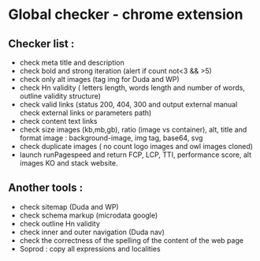 # Global checker - chrome extension


## Checker list : 
- check meta title and description
- check bold and strong iteration (alert if count not<3 && >5)
- check only alt images (tag img for Duda and WP)
- check Hn validity ( letters length, words length and number of words, outline validity structure)
- check valid links (status 200, 404, 300 and output external manual check external links or parameters path)
- check content text links
- check size images  (kb,mb,gb), ratio (image vs container), alt, title and format image : background-image, img tag, base64, svg
- check duplicate images ( no count logo images and owl images cloned)
- launch runPagespeed and return FCP, LCP, TTI, performance score, alt images KO and stack website.


## Another tools :
- check sitemap (Duda and WP)
- check schema markup (microdata google)
- check outline Hn validity
- check inner and outer navigation (Duda nav)
- check the correctness of the spelling of the content of the web page
- Soprod : copy all expressions and localities
